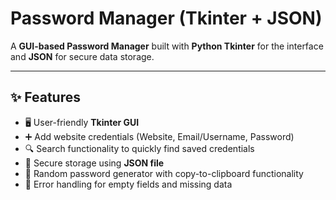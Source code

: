 # Password Manager (Tkinter + JSON)

A **GUI-based Password Manager** built with **Python Tkinter** for the interface and **JSON** for secure data storage.  

---

## ✨ Features
- 🖥️ User-friendly **Tkinter GUI**
- ➕ Add website credentials (Website, Email/Username, Password)
- 🔍 Search functionality to quickly find saved credentials
- 💾 Secure storage using **JSON file**
- 🔐 Random password generator with copy-to-clipboard functionality
- 🚫 Error handling for empty fields and missing data
